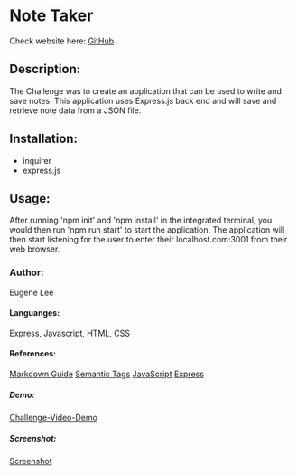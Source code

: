 # Note Taker
Check website here:
[GitHub](https://sleepy-sierra-14860.herokuapp.com/)

## Description:
The Challenge was to create an application that can be used to write and save notes. This application uses Express.js back end and will save and retrieve note data from a JSON file. 

## Installation:
* inquirer
* express.js

## Usage: 
After running 'npm init' and 'npm install' in the integrated terminal, you would then run 'npm run start' to start the application. The application will then start listening for the user to enter their localhost.com:3001 from their web browser.  

### Author:
Eugene Lee

#### Languanges:
Express, Javascript, HTML, CSS

#### References:
[Markdown Guide](https://guides.github.com/features/mastering-markdown/)
[Semantic Tags](https://www.w3schools.com/html/html5_semantic_elements.asp#:~:text=A%20semantic%20element%20clearly%20describes,%3E%20%2D%20Clearly%20defines%20its%20content.)
[JavaScript](https://developer.mozilla.org/en-US/) 
[Express](https://expressjs.com/en/5x/api.html)

##### Demo: 
[Challenge-Video-Demo](https://watch.screencastify.com/v/WL1IKPaj770ZkA7vyeaG)

##### Screenshot: 
[Screenshot]()